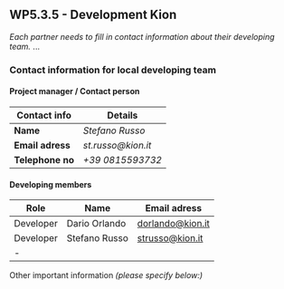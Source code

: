 ## WP5.3.5 - Development Kion

*Each partner needs to fill in contact information about their developing team.*
...

### Contact information for local developing team

#### Project manager / Contact person
| Contact info      | Details                        |
| ----------------- | ------------------------------ |
| **Name**          |  _Stefano Russo_              |
| **Email adress**  |  _st.russo@kion.it_            |
| **Telephone no**  |  _+39 0815593732_              |

#### Developing members
|     Role       |      Name         |              Email adress                 |
| -------------  | ----------------- | ----------------------------------------- |
| Developer      |  Dario Orlando    |  dorlando@kion.it                         |
| Developer      |  Stefano Russo    |  strusso@kion.it                          |
|      -         |                   |                                           |             

Other important information _(please specify below:)_ 
